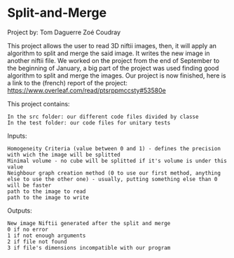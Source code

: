 # Split-and-Merge
Project by:
	Tom Daguerre
	Zoé Coudray

This project allows the user to read 3D niftii images, then, it will apply an algorithm to split and merge the said image.
It writes the new image in another niftii file.
We worked on the project from the end of September to the beginning of January, a big part of the project was used finding good algorithm to split and merge the images.
Our project is now finished, here is a link to the (french) report of the project: https://www.overleaf.com/read/ptsrppmccsty#53580e

This project contains: 

	In the src folder: our different code files divided by classe
	In the test folder: our code files for unitary tests

Inputs:

	Homogeneity Criteria (value between 0 and 1) - defines the precision with wich the image will be splitted
	Minimal volume - no cube will be splitted if it's volume is under this value
	Neighbour graph creation method (0 to use our first method, anything else to use the other one) - usually, putting something else than 0 will be faster
	path to the image to read
	path to the image to write 

Outputs:

	New image Niftii generated after the split and merge
	0 if no error
	1 if not enough arguments
	2 if file not found
	3 if file's dimensions incompatible with our program
